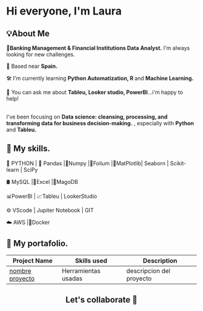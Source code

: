 # Hi everyone, I'm Laura
## 💡About Me
<b>🏦Banking Management & Financial Institutions Data Analyst.</b> I'm always looking for new challenges.<br>

📍 Based near <b>Spain.</b></li>

🛠️ I'm currently learning <b>Python Automatization, R </b> and <b>Machine Learning.</b></li>

💬 You can ask me about <b>Tableu, Looker studio, PowerBI</b>...i'm happy to help!</li>
    
  </ul>

<br>I've been focusing on <b>Data science: cleansing, processing, and transforming data for business decision-making.</b> , especially with <b>Python</b> and <b>Tableu.</b></p>
<pr>
## 🦾 My skills.
🐍 PYTHON | 🐼 Pandas |🧮Numpy |🌿Folium |📶MatPlotlib| Seaborn | Scikit-learn | SciPy

🛢 MySQL |📗Excel |🍃MagoDB 

📊PowerBI | 📈Tableu | LookerStudio

⚙️ VScode | Jupiter Notebook | GIT

☁️ AWS |🐋Docker
<pr>
## 🚀 My portafolio.<pr>
<table>
  <thead>
    <tr>
      <th>Project Name</th>
      <th>Skills used</th>
      <th>Description</th>
    </tr>
  </thead>
  <tbody>
 <tr>
      <td><a href="_Link proyecto_">nombre proyecto</a></td>
       <td>Herramientas usadas</td>
      <td> descripcion del proyecto</td>
    </tr>
      </tbody>
</table>
</details>

## <h2 align="center">Let's collaborate 🤝</h2>

 
   

